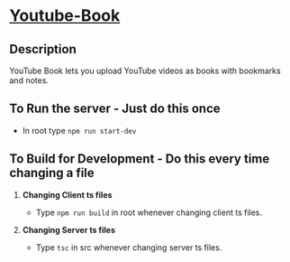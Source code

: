 # [Youtube-Book](https://cryptic-basin-95763.herokuapp.com/)

## Description
YouTube Book lets you upload YouTube videos as books with bookmarks and notes.

## To Run the server - Just do this once
* In root type `npm run start-dev`

## To Build for Development - Do this every time changing a file
1. **Changing Client ts files**
    * Type `npm run build` in root whenever changing client ts files.

2. **Changing Server ts files**
    * Type `tsc` in src whenever changing server ts files.
